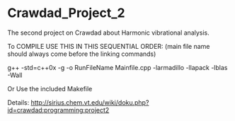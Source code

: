# Crawdad_Project_2
The second project on Crawdad about Harmonic vibrational analysis.


To COMPILE USE THIS IN THIS SEQUENTIAL ORDER: (main file name should always come before the linking commands)

g++ -std=c++0x -g -o RunFileName Mainfile.cpp -larmadillo -llapack -lblas -Wall 

Or Use the included Makefile

Details: http://sirius.chem.vt.edu/wiki/doku.php?id=crawdad:programming:project2

